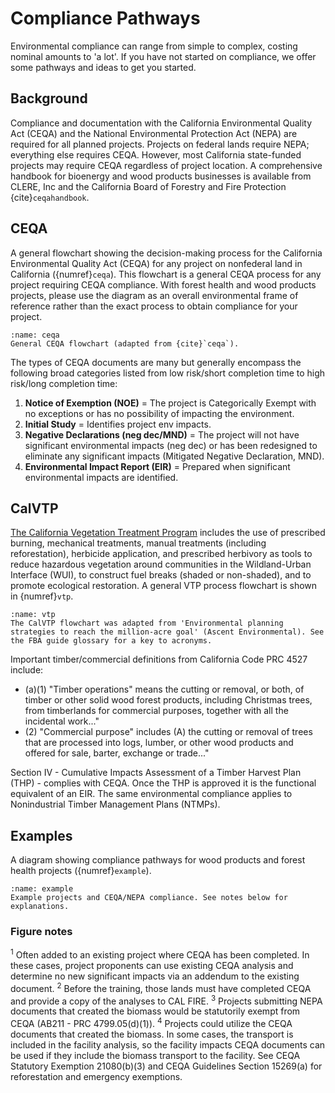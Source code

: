 # Compliance Pathways
Environmental compliance can range from simple to complex, costing nominal amounts to 'a lot'. If you have not started on compliance, we offer some pathways and ideas to get you started.

## Background
Compliance and documentation with the California Environmental Quality Act (CEQA) and the National Environmental Protection Act (NEPA) are required for all planned projects. Projects on federal lands require NEPA; everything else requires CEQA. However, most California state-funded projects may require CEQA regardless of project location. A comprehensive handbook for bioenergy and wood products businesses is available from CLERE, Inc and the California Board of Forestry and Fire Protection {cite}`ceqahandbook`.

## CEQA
A general flowchart showing the decision-making process for the California Environmental Quality Act (CEQA) for any project on nonfederal land in California ({numref}`ceqa`). This flowchart is a general CEQA process for any project requiring CEQA compliance. With forest health and wood products projects, please use the diagram as an overall environmental frame of reference rather than the exact process to obtain compliance for your project.

```{figure} /figures/ceqa.png
:name: ceqa
General CEQA flowchart (adapted from {cite}`ceqa`).
```

The types of CEQA documents are many but generally encompass the following broad categories listed from low risk/short completion time to high risk/long completion time:

1. **Notice of Exemption (NOE)** = The project is Categorically Exempt with no exceptions or has no possibility of impacting the environment.
2. **Initial Study** = Identifies project env impacts.
3. **Negative Declarations (neg dec/MND)** = The project will not have significant environmental impacts (neg dec) or has been redesigned to eliminate any significant impacts (Mitigated Negative Declaration, MND).
4. **Environmental Impact Report (EIR)** = Prepared when significant environmental impacts are identified.

## CalVTP

[The California Vegetation Treatment Program](https://bof.fire.ca.gov/projects-and-programs/calvtp-homepage-and-storymap) includes the use of prescribed burning, mechanical treatments, manual treatments (including reforestation), herbicide application, and prescribed herbivory as tools to reduce hazardous vegetation around communities in the Wildland-Urban Interface (WUI), to construct fuel breaks (shaded or non-shaded), and to promote ecological restoration. A general VTP process flowchart is shown in {numref}`vtp`.

```{figure} /figures/vtp.png
:name: vtp
The CalVTP flowchart was adapted from 'Environmental planning strategies to reach the million-acre goal' (Ascent Environmental). See the FBA guide glossary for a key to acronyms.
```

Important timber/commercial definitions from California Code PRC 4527 include:

- (a)(1) "Timber operations" means the cutting or removal, or both, of timber or other solid wood forest products, including Christmas trees, from timberlands for commercial purposes, together with all the incidental work..."
- (2) "Commercial purpose" includes (A) the cutting or removal of trees that are processed into logs, lumber, or other wood products and offered for sale, barter, exchange or trade..."

Section IV - Cumulative Impacts Assessment of a Timber Harvest Plan (THP) - complies with CEQA. Once the THP is approved it is the functional equivalent of an EIR. The same environmental compliance applies to Nonindustrial Timber Management Plans (NTMPs).

## Examples

A diagram showing compliance pathways for wood products and forest health projects ({numref}`example`).

```{figure} /figures/example.png
:name: example
Example projects and CEQA/NEPA compliance. See notes below for explanations.
```

### Figure notes

<sup>1</sup> Often added to an existing project where CEQA has been completed. In these cases, project proponents can use existing CEQA analysis and determine no new significant impacts via an addendum to the existing document.
<sup>2</sup> Before the training, those lands must have completed CEQA and provide a copy of the analyses to CAL FIRE.
<sup>3</sup> Projects submitting NEPA documents that created the biomass would be statutorily exempt from CEQA (AB211 - PRC 4799.05(d)(1)).
<sup>4</sup> Projects could utilize the CEQA documents that created the biomass. In some cases, the transport is included in the facility analysis, so the facility impacts CEQA documents can be used if they include the biomass transport to the facility. See CEQA Statutory Exemption 21080(b)(3) and CEQA Guidelines Section 15269(a) for reforestation and emergency exemptions.